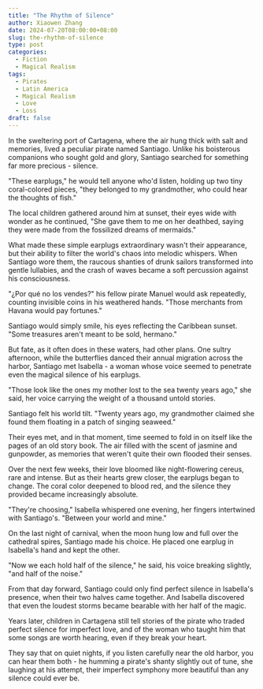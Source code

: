 ```yaml
---
title: "The Rhythm of Silence"
author: Xiaowen Zhang
date: 2024-07-20T08:00:00+08:00
slug: the-rhythm-of-silence
type: post
categories:
  - Fiction
  - Magical Realism
tags:
  - Pirates
  - Latin America
  - Magical Realism
  - Love
  - Loss
draft: false
---
```


In the sweltering port of Cartagena, where the air hung thick with salt and memories, lived a peculiar pirate named Santiago. Unlike his boisterous companions who sought gold and glory, Santiago searched for something far more precious - silence.

"These earplugs," he would tell anyone who'd listen, holding up two tiny coral-colored pieces, "they belonged to my grandmother, who could hear the thoughts of fish."

The local children gathered around him at sunset, their eyes wide with wonder as he continued, "She gave them to me on her deathbed, saying they were made from the fossilized dreams of mermaids."

What made these simple earplugs extraordinary wasn't their appearance, but their ability to filter the world's chaos into melodic whispers. When Santiago wore them, the raucous shanties of drunk sailors transformed into gentle lullabies, and the crash of waves became a soft percussion against his consciousness.

"¿Por qué no los vendes?" his fellow pirate Manuel would ask repeatedly, counting invisible coins in his weathered hands. "Those merchants from Havana would pay fortunes."

Santiago would simply smile, his eyes reflecting the Caribbean sunset. "Some treasures aren't meant to be sold, hermano."

But fate, as it often does in these waters, had other plans. One sultry afternoon, while the butterflies danced their annual migration across the harbor, Santiago met Isabella - a woman whose voice seemed to penetrate even the magical silence of his earplugs.

"Those look like the ones my mother lost to the sea twenty years ago," she said, her voice carrying the weight of a thousand untold stories.

Santiago felt his world tilt. "Twenty years ago, my grandmother claimed she found them floating in a patch of singing seaweed."

Their eyes met, and in that moment, time seemed to fold in on itself like the pages of an old story book. The air filled with the scent of jasmine and gunpowder, as memories that weren't quite their own flooded their senses.

Over the next few weeks, their love bloomed like night-flowering cereus, rare and intense. But as their hearts grew closer, the earplugs began to change. The coral color deepened to blood red, and the silence they provided became increasingly absolute.

"They're choosing," Isabella whispered one evening, her fingers intertwined with Santiago's. "Between your world and mine."

On the last night of carnival, when the moon hung low and full over the cathedral spires, Santiago made his choice. He placed one earplug in Isabella's hand and kept the other.

"Now we each hold half of the silence," he said, his voice breaking slightly, "and half of the noise."

From that day forward, Santiago could only find perfect silence in Isabella's presence, when their two halves came together. And Isabella discovered that even the loudest storms became bearable with her half of the magic.

Years later, children in Cartagena still tell stories of the pirate who traded perfect silence for imperfect love, and of the woman who taught him that some songs are worth hearing, even if they break your heart.

They say that on quiet nights, if you listen carefully near the old harbor, you can hear them both - he humming a pirate's shanty slightly out of tune, she laughing at his attempt, their imperfect symphony more beautiful than any silence could ever be.